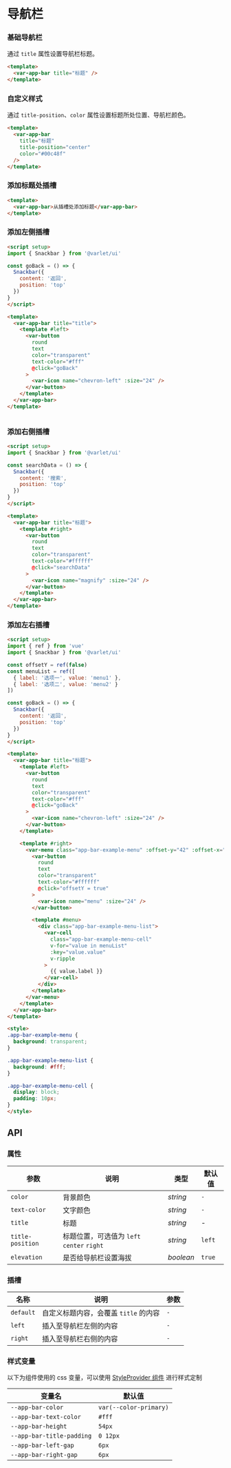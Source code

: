 # 导航栏

### 基础导航栏

通过 `title` 属性设置导航栏标题。

```html
<template>
  <var-app-bar title="标题" />
</template>
```

### 自定义样式

通过 `title-position`、`color` 属性设置标题所处位置、导航栏颜色。

```html
<template>
  <var-app-bar
    title="标题"
    title-position="center"
    color="#00c48f"
  />
</template>
```

### 添加标题处插槽

```html
<template>
  <var-app-bar>从插槽处添加标题</var-app-bar>
</template>
```

### 添加左侧插槽

```html
<script setup>
import { Snackbar } from '@varlet/ui'

const goBack = () => {
  Snackbar({
    content: '返回',
    position: 'top'
  })
}
</script>

<template>
  <var-app-bar title="title">
    <template #left>
      <var-button
        round
        text
        color="transparent"
        text-color="#fff"
        @click="goBack"
      >
        <var-icon name="chevron-left" :size="24" />
      </var-button>
    </template>
  </var-app-bar>
</template>
```

```js

```

### 添加右侧插槽

```html
<script setup>
import { Snackbar } from '@varlet/ui'

const searchData = () => {
  Snackbar({
    content: '搜索',
    position: 'top'
  })
}
</script>

<template>
  <var-app-bar title="标题">
    <template #right>
      <var-button
        round
        text
        color="transparent"
        text-color="#ffffff"
        @click="searchData"
      >
        <var-icon name="magnify" :size="24" />
      </var-button>
    </template>
  </var-app-bar>
</template>
```

### 添加左右插槽

```html
<script setup>
import { ref } from 'vue'
import { Snackbar } from '@varlet/ui'

const offsetY = ref(false)
const menuList = ref([
  { label: '选项一', value: 'menu1' },
  { label: '选项二', value: 'menu2' }
])

const goBack = () => {
  Snackbar({
    content: '返回',
    position: 'top'
  })
}
</script>

<template>
  <var-app-bar title="标题">
    <template #left>
      <var-button
        round
        text
        color="transparent"
        text-color="#fff"
        @click="goBack"
      >
        <var-icon name="chevron-left" :size="24" />
      </var-button>
    </template>

    <template #right>
      <var-menu class="app-bar-example-menu" :offset-y="42" :offset-x="-20" v-model:show="offsetY">
        <var-button
          round
          text
          color="transparent"
          text-color="#ffffff"
          @click="offsetY = true"
        >
          <var-icon name="menu" :size="24" />
        </var-button>

        <template #menu>
          <div class="app-bar-example-menu-list">
            <var-cell
              class="app-bar-example-menu-cell"
              v-for="value in menuList"
              :key="value.value"
              v-ripple
            >
              {{ value.label }}
            </var-cell>
          </div>
        </template>
      </var-menu>
    </template>
  </var-app-bar>
</template>

<style>
.app-bar-example-menu {
  background: transparent;
}

.app-bar-example-menu-list {
  background: #fff;
}

.app-bar-example-menu-cell {
  display: block;
  padding: 10px;
}
</style>
```

## API

### 属性

|参数 | 说明 | 类型 | 默认值 |
| ---- | ---- | ---- | ---- |
| `color` | 背景颜色 | _string_ | `-` |
| `text-color` | 文字颜色 | _string_ | `-` |
| `title` | 标题 | _string_ | - |
| `title-position` | 标题位置，可选值为 `left` `center` `right` | _string_ | `left` |
| `elevation` | 是否给导航栏设置海拔 | _boolean_ | `true` |

### 插槽

| 名称 | 说明 | 参数 |
| ---- | ---- | ----|
| `default` | 自定义标题内容，会覆盖 `title` 的内容 | `-` |
| `left` | 插入至导航栏左侧的内容 | `-` |
| `right` | 插入至导航栏右侧的内容 | `-` |

### 样式变量
以下为组件使用的 css 变量，可以使用 [StyleProvider 组件](#/zh-CN/style-provider) 进行样式定制

| 变量名 | 默认值 |
| --- | --- |
| `--app-bar-color` | `var(--color-primary)` |
| `--app-bar-text-color` | `#fff` |
| `--app-bar-height` | `54px` |
| `--app-bar-title-padding` | `0 12px` |
| `--app-bar-left-gap` | `6px` |
| `--app-bar-right-gap` | `6px` |
